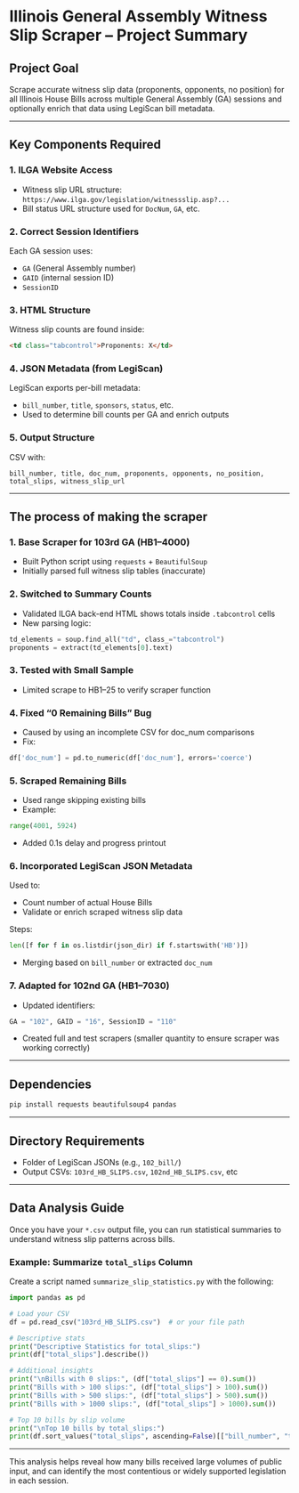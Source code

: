 # Illinois General Assembly Witness Slip Scraper – Project Summary

## Project Goal  
Scrape accurate witness slip data (proponents, opponents, no position) for all Illinois House Bills across multiple General Assembly (GA) sessions and optionally enrich that data using LegiScan bill metadata.

---

## Key Components Required

### 1. ILGA Website Access
- Witness slip URL structure:  
  `https://www.ilga.gov/legislation/witnessslip.asp?...`
- Bill status URL structure used for `DocNum`, `GA`, etc.

### 2. Correct Session Identifiers
Each GA session uses:
- `GA` (General Assembly number)
- `GAID` (internal session ID)
- `SessionID`

### 3. HTML Structure
Witness slip counts are found inside:
```html
<td class="tabcontrol">Proponents: X</td>
```

### 4. JSON Metadata (from LegiScan)
LegiScan exports per-bill metadata:
- `bill_number`, `title`, `sponsors`, `status`, etc.
- Used to determine bill counts per GA and enrich outputs

### 5. Output Structure
CSV with:
```
bill_number, title, doc_num, proponents, opponents, no_position, total_slips, witness_slip_url
```

---

## The process of making the scraper

### 1. Base Scraper for 103rd GA (HB1–4000)
- Built Python script using `requests` + `BeautifulSoup`
- Initially parsed full witness slip tables (inaccurate)

### 2. Switched to Summary Counts
- Validated ILGA back-end HTML shows totals inside `.tabcontrol` cells
- New parsing logic:
```python
td_elements = soup.find_all("td", class_="tabcontrol")
proponents = extract(td_elements[0].text)
```

### 3. Tested with Small Sample
- Limited scrape to HB1–25 to verify scraper function

### 4. Fixed “0 Remaining Bills” Bug
- Caused by using an incomplete CSV for doc_num comparisons
- Fix:
```python
df['doc_num'] = pd.to_numeric(df['doc_num'], errors='coerce')
```

### 5. Scraped Remaining Bills
- Used range skipping existing bills
- Example:
```python
range(4001, 5924)
```
- Added 0.1s delay and progress printout

### 6. Incorporated LegiScan JSON Metadata
Used to:
- Count number of actual House Bills
- Validate or enrich scraped witness slip data

Steps:
```python
len([f for f in os.listdir(json_dir) if f.startswith('HB')])
```
- Merging based on `bill_number` or extracted `doc_num`

### 7. Adapted for 102nd GA (HB1–7030)
- Updated identifiers:
```python
GA = "102", GAID = "16", SessionID = "110"
```
- Created full and test scrapers (smaller quantity to ensure scraper was working correctly) 

---

## Dependencies

```python
pip install requests beautifulsoup4 pandas
```

---

## Directory Requirements

- Folder of LegiScan JSONs (e.g., `102_bill/`)
- Output CSVs: `103rd_HB_SLIPS.csv`, `102nd_HB_SLIPS.csv`, etc

---

## Data Analysis Guide

Once you have your `*.csv` output file, you can run statistical summaries to understand witness slip patterns across bills.

### Example: Summarize `total_slips` Column

Create a script named `summarize_slip_statistics.py` with the following:

```python
import pandas as pd

# Load your CSV
df = pd.read_csv("103rd_HB_SLIPS.csv")  # or your file path

# Descriptive stats
print("Descriptive Statistics for total_slips:")
print(df["total_slips"].describe())

# Additional insights
print("\nBills with 0 slips:", (df["total_slips"] == 0).sum())
print("Bills with > 100 slips:", (df["total_slips"] > 100).sum())
print("Bills with > 500 slips:", (df["total_slips"] > 500).sum())
print("Bills with > 1000 slips:", (df["total_slips"] > 1000).sum())

# Top 10 bills by slip volume
print("\nTop 10 bills by total_slips:")
print(df.sort_values("total_slips", ascending=False)[["bill_number", "total_slips"]].head(10))
```

---

This analysis helps reveal how many bills received large volumes of public input, and can identify the most contentious or widely supported legislation in each session.
